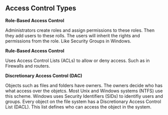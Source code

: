 ## Access Control Types

**Role-Based Access Control**

Administrators create roles and assign permissions to these roles. Then they add users to these rolls. The users will inherit the rights and permissions from the role. Like Security Groups in Windows.
  
**Rule-Based Access Control**

Uses Access Control Lists (ACLs) to allow or deny access. Such as in Firewalls and routers.
  
**Discretionary Access Control (DAC)**

Objects such as files and folders have owners. The owners decide who has what access over the objetcs. Most Unix and Windows systems (NTFS) use this scheme.
Windows uses Security Identifiers (SIDs) to identifiy users and groups. Every object on the file system has a Discretionary Access Control List (DACL). This list defines who can access the object in the system.
